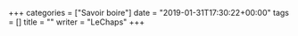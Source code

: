 +++
categories = ["Savoir boire"]
date = "2019-01-31T17:30:22+00:00"
tags = [] 
title = ""
writer = "LeChaps"
+++
